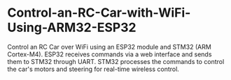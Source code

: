 # Control-an-RC-Car-with-WiFi-Using-ARM32-ESP32
Control an RC Car over WiFi using an ESP32 module and STM32 (ARM Cortex-M4). ESP32 receives commands via a web interface and sends them to STM32 through UART. STM32 processes the commands to control the car's motors and steering for real-time wireless control.

